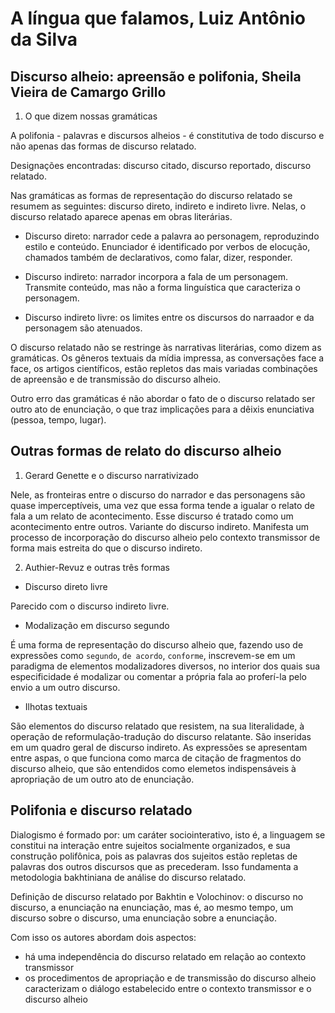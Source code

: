 A língua que falamos, Luiz Antônio da Silva
===========================================

Discurso alheio: apreensão e polifonia, Sheila Vieira de Camargo Grillo
-----------------------------------------------------------------------

1. O que dizem nossas gramáticas

A polifonia - palavras e discursos alheios - é constitutiva de todo discurso e não apenas das formas de discurso relatado.

Designações encontradas: discurso citado, discurso reportado, discurso relatado.

Nas gramáticas as formas de representação do discurso relatado se resumem as seguintes: discurso direto, indireto e indireto livre. Nelas, o discurso relatado aparece apenas em obras literárias.

- Discurso direto: narrador cede a palavra ao personagem, reproduzindo estilo e conteúdo. Enunciador é identificado por verbos de elocução, chamados também de declarativos, como falar, dizer, responder.

- Discurso indireto: narrador incorpora a fala de um personagem. Transmite conteúdo, mas não a forma linguística que caracteriza o personagem.

- Discurso indireto livre: os limites entre os discursos do narraador e da personagem são atenuados.

O discurso relatado não se restringe às narrativas literárias, como dizem as gramáticas. Os gêneros textuais da mídia impressa, as conversações face a face, os artigos científicos, estão repletos das mais variadas combinações de apreensão e de transmissão do discurso alheio.

Outro erro das gramáticas é não abordar o fato de o discurso relatado ser outro ato de enunciação, o que traz implicações para a dêixis enunciativa (pessoa, tempo, lugar).

Outras formas de relato do discurso alheio
------------------------------------------

1. Gerard Genette e o discurso narrativizado

Nele, as fronteiras entre o discurso do narrador e das personagens são quase imperceptíveis, uma vez que essa forma tende a igualar o relato de fala a um relato de acontecimento. Esse discurso é tratado como um acontecimento entre outros. Variante do discurso indireto. Manifesta um processo de incorporação do discurso alheio pelo contexto transmissor de forma mais estreita do que o discurso indireto.

2. Authier-Revuz e outras três formas

- Discurso direto livre

Parecido com o discurso indireto livre.

- Modalização em discurso segundo

É uma forma de representação do discurso alheio que, fazendo uso de expressões como `segundo`, `de acordo`, `conforme`, inscrevem-se em um paradigma de elementos modalizadores diversos, no interior dos quais sua especificidade é modalizar ou comentar a própria fala ao proferí-la pelo envio a um outro discurso.

- Ilhotas textuais

São elementos do discurso relatado que resistem, na sua literalidade, à operação de reformulação-tradução do discurso relatante. São inseridas em um quadro geral de discurso indireto. As expressões se apresentam entre aspas, o que funciona como marca de citação de fragmentos do discurso alheio, que são entendidos como elemetos indispensáveis à apropriação de um outro ato de enunciação.

Polifonia e discurso relatado
-----------------------------

Dialogismo é formado por: um caráter sociointerativo, isto é, a linguagem se constitui na interação entre sujeitos socialmente organizados, e sua construção polifônica, pois as palavras dos sujeitos estão repletas de palavras dos outros discursos que as precederam. Isso fundamenta a metodologia bakhtiniana de análise do discurso relatado.

Definição de discurso relatado por Bakhtin e Volochinov: o discurso no discurso, a enunciação na enunciação, mas é, ao mesmo tempo, um discurso sobre o discurso, uma enunciação sobre a enunciação.

Com isso os autores abordam dois aspectos:

- há uma independência do discurso relatado em relação ao contexto transmissor
- os procedimentos de apropriação e de transmissão do discurso alheio caracterizam o diálogo estabelecido entre o contexto transmissor e o discurso alheio